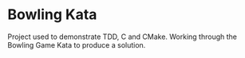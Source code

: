 # Bowling Kata

Project used to demonstrate TDD, C and CMake. Working through the Bowling Game Kata to produce a solution. 


